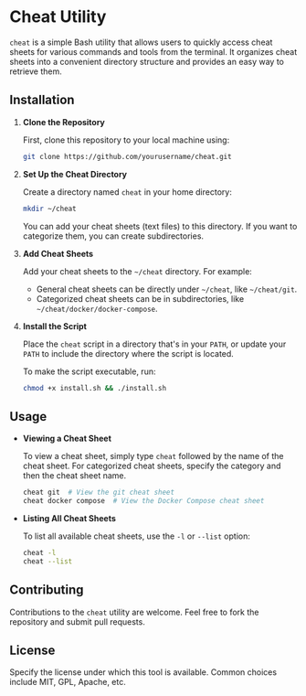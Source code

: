 # Cheat Utility

`cheat` is a simple Bash utility that allows users to quickly access cheat sheets for various commands and tools from the terminal. It organizes cheat sheets into a convenient directory structure and provides an easy way to retrieve them.

## Installation

1. **Clone the Repository**

   First, clone this repository to your local machine using:

   ```bash
   git clone https://github.com/yourusername/cheat.git
   ```

2. **Set Up the Cheat Directory**

   Create a directory named `cheat` in your home directory:

   ```bash
   mkdir ~/cheat
   ```

   You can add your cheat sheets (text files) to this directory. If you want to categorize them, you can create subdirectories.

3. **Add Cheat Sheets**

   Add your cheat sheets to the `~/cheat` directory. For example:

   - General cheat sheets can be directly under `~/cheat`, like `~/cheat/git`.
   - Categorized cheat sheets can be in subdirectories, like `~/cheat/docker/docker-compose`.

4. **Install the Script**

   Place the `cheat` script in a directory that's in your `PATH`, or update your `PATH` to include the directory where the script is located.

   To make the script executable, run:

   ```bash
   chmod +x install.sh && ./install.sh
   ```

## Usage

- **Viewing a Cheat Sheet**

  To view a cheat sheet, simply type `cheat` followed by the name of the cheat sheet. For categorized cheat sheets, specify the category and then the cheat sheet name.

  ```bash
  cheat git  # View the git cheat sheet
  cheat docker compose  # View the Docker Compose cheat sheet
  ```

- **Listing All Cheat Sheets**

  To list all available cheat sheets, use the `-l` or `--list` option:

  ```bash
  cheat -l
  cheat --list
  ```

## Contributing

Contributions to the `cheat` utility are welcome. Feel free to fork the repository and submit pull requests.

## License

Specify the license under which this tool is available. Common choices include MIT, GPL, Apache, etc.
